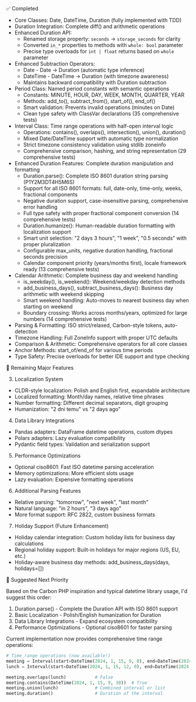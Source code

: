 ✅ Completed

  - Core Classes: Date, DateTime, Duration (fully implemented with TDD)
  - Duration Integration: Complete diff() and arithmetic operations
  - Enhanced Duration API:
    - Renamed storage property: `seconds` → `storage_seconds` for clarity
    - Converted `in_*` properties to methods with `whole: bool` parameter
    - Precise type overloads for `int | float` returns based on `whole` parameter
  - Enhanced Subtraction Operators:
    - Date - Date → Duration (automatic type inference)
    - DateTime - DateTime → Duration (with timezone awareness)
    - Maintains backward compatibility with Duration subtraction
  - Period Class: Named period constants with semantic operations
    - Constants: MINUTE, HOUR, DAY, WEEK, MONTH, QUARTER, YEAR
    - Methods: add_to(), subtract_from(), start_of(), end_of()
    - Smart validation: Prevents invalid operations (minutes on Date)
    - Clean type safety with ClassVar declarations (35 comprehensive tests)
  - Interval Class: Time range operations with half-open interval logic
    - Operations: contains(), overlaps(), intersection(), union(), duration()
    - Mixed Date/DateTime support with automatic type normalization
    - Strict timezone consistency validation using stdlib zoneinfo
    - Comprehensive comparison, hashing, and string representation (29 comprehensive tests)
  - Enhanced Duration Features: Complete duration manipulation and formatting
    - Duration.parse(): Complete ISO 8601 duration string parsing (P1Y2M3DT4H5M6S)
    - Support for all ISO 8601 formats: full, date-only, time-only, weeks, fractional components
    - Negative duration support, case-insensitive parsing, comprehensive error handling
    - Full type safety with proper fractional component conversion (14 comprehensive tests)
    - Duration.humanize(): Human-readable duration formatting with localization support
    - Smart unit selection: "2 days 3 hours", "1 week", "0.5 seconds" with proper pluralization
    - Configurable max_units, negative duration handling, fractional seconds precision
    - Calendar component priority (years/months first), locale framework ready (13 comprehensive tests)
  - Calendar Arithmetic: Complete business day and weekend handling
    - is_weekday(), is_weekend(): Weekend/weekday detection methods
    - add_business_days(), subtract_business_days(): Business day arithmetic with weekend skipping
    - Smart weekend handling: Auto-moves to nearest business day when starting on weekend
    - Boundary crossing: Works across months/years, optimized for large numbers (14 comprehensive tests)
  - Parsing & Formatting: ISO strict/relaxed, Carbon-style tokens, auto-detection
  - Timezone Handling: Full ZoneInfo support with proper UTC defaults
  - Comparison & Arithmetic: Comprehensive operators for all core classes
  - Anchor Methods: start_of/end_of for various time periods
  - Type Safety: Precise overloads for better IDE support and type checking

  🔄 Remaining Major Features

  3. Localization System

  - CLDR-style localization: Polish and English first, expandable architecture
  - Localized formatting: Month/day names, relative time phrases
  - Number formatting: Different decimal separators, digit grouping
  - Humanization: "2 dni temu" vs "2 days ago"

  4. Data Library Integrations

  - Pandas adapters: DataFrame datetime operations, custom dtypes
  - Polars adapters: Lazy evaluation compatibility
  - Pydantic field types: Validation and serialization support

  5. Performance Optimizations

  - Optional ciso8601: Fast ISO datetime parsing acceleration
  - Memory optimizations: More efficient slots usage
  - Lazy evaluation: Expensive formatting operations

  6. Additional Parsing Features

  - Relative parsing: "tomorrow", "next week", "last month"
  - Natural language: "in 2 hours", "3 days ago"
  - More format support: RFC 2822, custom business formats

  7. Holiday Support (Future Enhancement)

  - Holiday calendar integration: Custom holiday lists for business day calculations
  - Regional holiday support: Built-in holidays for major regions (US, EU, etc.)
  - Holiday-aware business day methods: add_business_days(days, holidays=[])

  🎯 Suggested Next Priority

  Based on the Carbon PHP inspiration and typical datetime library usage, I'd suggest this order:

  1. Duration.parse() - Complete the Duration API with ISO 8601 support
  2. Basic Localization - Polish/English humanization for Duration
  3. Data Library Integrations - Expand ecosystem compatibility
  4. Performance Optimizations - Optional ciso8601 for faster parsing

  Current implementation now provides comprehensive time range operations:

  ```python
  # Time range operations (now available!)
  meeting = Interval(start=DateTime(2024, 1, 15, 9, 0), end=DateTime(2024, 1, 15, 10, 30))
  lunch = Interval(start=DateTime(2024, 1, 15, 12, 0), end=DateTime(2024, 1, 15, 13, 0))

  meeting.overlaps(lunch)           # False
  meeting.contains(DateTime(2024, 1, 15, 9, 30))  # True
  meeting.union(lunch)              # Combined interval or list
  meeting.duration()                # Duration of the interval
  ```